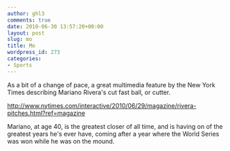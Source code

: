 ```yaml
---
author: ghl3
comments: true
date: 2010-06-30 13:57:20+00:00
layout: post
slug: mo
title: Mo
wordpress_id: 273
categories:
- Sports
---
```


As a bit of a change of pace, a great multimedia feature by the New York Times describing Mariano Rivera's cut fast ball, or cutter.

http://www.nytimes.com/interactive/2010/06/29/magazine/rivera-pitches.html?ref=magazine

Mariano, at age 40, is the greatest closer of all time, and is having on of the greatest years he's ever have, coming after a year where the World Series was won while he was on the mound.

